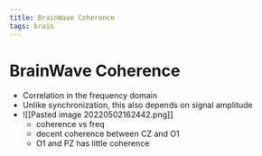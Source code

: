 ```yaml
---
title: BrainWave Coherence
tags: brain
---
```


# BrainWave Coherence
- Correlation in the frequency domain
- Unlike synchronization, this also depends on signal amplitude
- ![[Pasted image 20220502162442.png]]
	- coherence vs freq
	- decent coherence between CZ and O1
	- O1 and PZ has little coherence
































